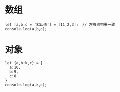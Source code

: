 # 数组
    let [a,b,c = '默认值'] = [11,2,3];  // 左右结构要一致
    console.log(a,b,c);

# 对象
    let {a,b:k,c} = {
      a:10,
      b:9,
      c:8
    }
    console.log(a,k,c);
